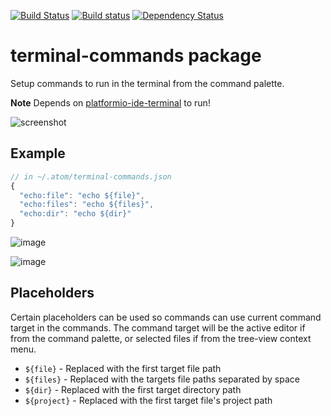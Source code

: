 [![Build Status](https://travis-ci.org/UziTech/terminal-commands.svg?branch=master)](https://travis-ci.org/UziTech/terminal-commands)
[![Build status](https://ci.appveyor.com/api/projects/status/o0h54ouxl2jtvvfm?svg=true)](https://ci.appveyor.com/project/UziTech/terminal-commands)
[![Dependency Status](https://david-dm.org/UziTech/terminal-commands.svg)](https://david-dm.org/UziTech/terminal-commands)

# terminal-commands package

Setup commands to run in the terminal from the command palette.

**Note**  Depends on [platformio-ide-terminal](https://github.com/platformio/platformio-atom-ide-terminal) to run!

![screenshot](https://user-images.githubusercontent.com/97994/36390238-fd6c8a2c-1567-11e8-8517-d4986ac2fde2.gif)

## Example

```js
// in ~/.atom/terminal-commands.json
{
  "echo:file": "echo ${file}",
  "echo:files": "echo ${files}",
  "echo:dir": "echo ${dir}"
}
```

![image](https://user-images.githubusercontent.com/97994/34899488-dde60bf4-f7be-11e7-98bd-71c8d922fa6b.png)

![image](https://user-images.githubusercontent.com/97994/34899525-1704ef86-f7bf-11e7-9088-d12d63ea2732.png)

## Placeholders

Certain placeholders can be used so commands can use current command target in the commands.
The command target will be the active editor if from the command palette, or selected files if from the tree-view context menu.

-   `${file}` - Replaced with the first target file path
-   `${files}` - Replaced with the targets file paths separated by space
-   `${dir}` - Replaced with the first target directory path
-   `${project}` - Replaced with the first target file's project path
